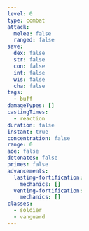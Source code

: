 ```yaml
---
level: 0
type: combat
attack:
  melee: false
  ranged: false
save:
  dex: false
  str: false
  con: false
  int: false
  wis: false
  cha: false
tags:
  - buff
damageTypes: []
castingTimes:
  - reaction
duration: false
instant: true
concentration: false
range: 0
aoe: false
detonates: false
primes: false
advancements:
  lasting-fortification:
    mechanics: []
  venting-fortification:
    mechanics: []
classes:
  - soldier
  - vanguard
---
```

